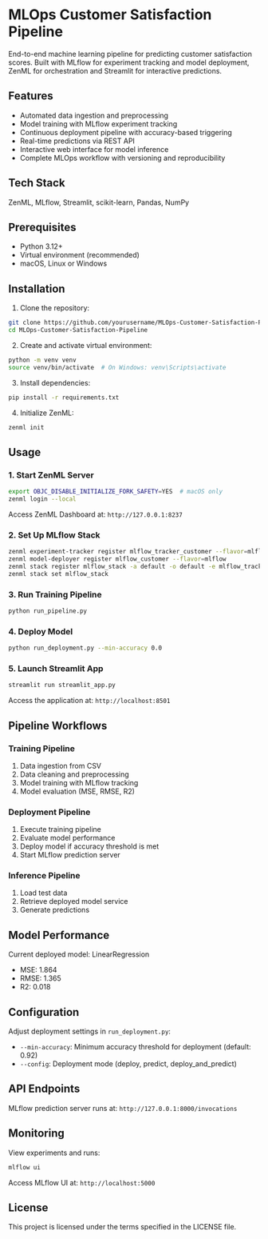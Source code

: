 # MLOps Customer Satisfaction Pipeline

End-to-end machine learning pipeline for predicting customer satisfaction scores. Built with MLflow for experiment tracking and model deployment, ZenML for orchestration and Streamlit for interactive predictions.

## Features

- Automated data ingestion and preprocessing
- Model training with MLflow experiment tracking
- Continuous deployment pipeline with accuracy-based triggering
- Real-time predictions via REST API
- Interactive web interface for model inference
- Complete MLOps workflow with versioning and reproducibility

## Tech Stack

ZenML, MLflow, Streamlit, scikit-learn, Pandas, NumPy

## Prerequisites

- Python 3.12+
- Virtual environment (recommended)
- macOS, Linux or Windows

## Installation

1. Clone the repository:

```bash
git clone https://github.com/yourusername/MLOps-Customer-Satisfaction-Pipeline.git
cd MLOps-Customer-Satisfaction-Pipeline
```

2. Create and activate virtual environment:

```bash
python -m venv venv
source venv/bin/activate  # On Windows: venv\Scripts\activate
```

3. Install dependencies:

```bash
pip install -r requirements.txt
```

4. Initialize ZenML:

```bash
zenml init
```

## Usage

### 1. Start ZenML Server

```bash
export OBJC_DISABLE_INITIALIZE_FORK_SAFETY=YES  # macOS only
zenml login --local
```

Access ZenML Dashboard at: `http://127.0.0.1:8237`

### 2. Set Up MLflow Stack

```bash
zenml experiment-tracker register mlflow_tracker_customer --flavor=mlflow
zenml model-deployer register mlflow_customer --flavor=mlflow
zenml stack register mlflow_stack -a default -o default -e mlflow_tracker_customer -d mlflow_customer
zenml stack set mlflow_stack
```

### 3. Run Training Pipeline

```bash
python run_pipeline.py
```

### 4. Deploy Model

```bash
python run_deployment.py --min-accuracy 0.0
```

### 5. Launch Streamlit App

```bash
streamlit run streamlit_app.py
```

Access the application at: `http://localhost:8501`

## Pipeline Workflows

### Training Pipeline

1. Data ingestion from CSV
2. Data cleaning and preprocessing
3. Model training with MLflow tracking
4. Model evaluation (MSE, RMSE, R2)

### Deployment Pipeline

1. Execute training pipeline
2. Evaluate model performance
3. Deploy model if accuracy threshold is met
4. Start MLflow prediction server

### Inference Pipeline

1. Load test data
2. Retrieve deployed model service
3. Generate predictions

## Model Performance

Current deployed model: LinearRegression

- MSE: 1.864
- RMSE: 1.365
- R2: 0.018

## Configuration

Adjust deployment settings in `run_deployment.py`:

- `--min-accuracy`: Minimum accuracy threshold for deployment (default: 0.92)
- `--config`: Deployment mode (deploy, predict, deploy_and_predict)

## API Endpoints

MLflow prediction server runs at: `http://127.0.0.1:8000/invocations`

## Monitoring

View experiments and runs:

```bash
mlflow ui
```

Access MLflow UI at: `http://localhost:5000`

## License

This project is licensed under the terms specified in the LICENSE file.
